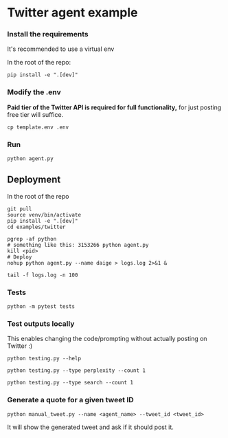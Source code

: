 # Twitter agent example

### Install the requirements

It's recommended to use a virtual env

In the root of the repo:
```shell
pip install -e ".[dev]"
```

### Modify the .env

**Paid tier of the Twitter API is required for full functionality,**
for just posting free tier will suffice.

```shell
cp template.env .env
```

### Run

```shell
python agent.py
```

## Deployment

In the root of the repo
```
git pull
source venv/bin/activate
pip install -e ".[dev]"
cd examples/twitter

pgrep -af python
# something like this: 3153266 python agent.py
kill <pid>
# Deploy
nohup python agent.py --name daige > logs.log 2>&1 &

tail -f logs.log -n 100
```


### Tests

```shell
python -m pytest tests
```

### Test outputs locally

This enables changing the code/prompting without actually posting on Twitter :)

```shell
python testing.py --help

python testing.py --type perplexity --count 1

python testing.py --type search --count 1
```

### Generate a quote for a given tweet ID

```shell
python manual_tweet.py --name <agent_name> --tweet_id <tweet_id>
```

It will show the generated tweet and ask if it should post it.
